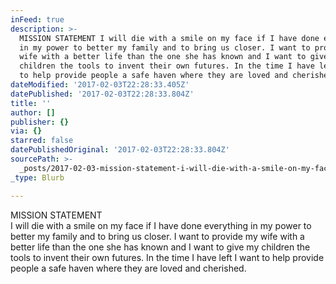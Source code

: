 ```yaml
---
inFeed: true
description: >-
  MISSION STATEMENT I will die with a smile on my face if I have done everything
  in my power to better my family and to bring us closer. I want to provide my
  wife with a better life than the one she has known and I want to give my
  children the tools to invent their own futures. In the time I have left I want
  to help provide people a safe haven where they are loved and cherished.
dateModified: '2017-02-03T22:28:33.405Z'
datePublished: '2017-02-03T22:28:33.804Z'
title: ''
author: []
publisher: {}
via: {}
starred: false
datePublishedOriginal: '2017-02-03T22:28:33.804Z'
sourcePath: >-
  _posts/2017-02-03-mission-statement-i-will-die-with-a-smile-on-my-face-if-i-ha.md
_type: Blurb

---
```

MISSION STATEMENT  
I will die with a smile on my face if I have done everything in my power to better my family and to bring us closer. I want to provide my wife with a better life than the one she has known and I want to give my children the tools to invent their own futures. In the time I have left I want to help provide people a safe haven where they are loved and cherished.